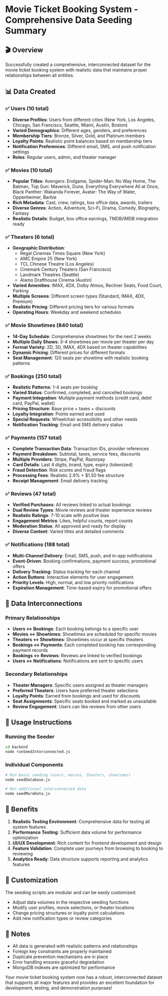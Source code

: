 # Movie Ticket Booking System - Comprehensive Data Seeding Summary

## 🎬 Overview
Successfully created a comprehensive, interconnected dataset for the movie ticket booking system with realistic data that maintains proper relationships between all entities.

## 📊 Data Created

### ✅ Users (10 total)
- **Diverse Profiles**: Users from different cities (New York, Los Angeles, Chicago, San Francisco, Seattle, Miami, Austin, Boston)
- **Varied Demographics**: Different ages, genders, and preferences
- **Membership Tiers**: Bronze, Silver, Gold, and Platinum members
- **Loyalty Points**: Realistic point balances based on membership tiers
- **Notification Preferences**: Different email, SMS, and push notification settings
- **Roles**: Regular users, admin, and theater manager

### ✅ Movies (10 total)
- **Popular Titles**: Avengers: Endgame, Spider-Man: No Way Home, The Batman, Top Gun: Maverick, Dune, Everything Everywhere All at Once, Black Panther: Wakanda Forever, Avatar: The Way of Water, Oppenheimer, Barbie
- **Rich Metadata**: Cast, crew, ratings, box office data, awards, trailers
- **Diverse Genres**: Action, Adventure, Sci-Fi, Drama, Comedy, Biography, Fantasy
- **Realistic Details**: Budget, box office earnings, TMDB/IMDB integration ready

### ✅ Theaters (6 total)
- **Geographic Distribution**: 
  - Regal Cinemas Times Square (New York)
  - AMC Empire 25 (New York)
  - TCL Chinese Theatre (Los Angeles)
  - Cinemark Century Theaters (San Francisco)
  - Landmark Theatres (Seattle)
  - Alamo Drafthouse Cinema (Austin)
- **Varied Amenities**: IMAX, 4DX, Dolby Atmos, Recliner Seats, Food Court, Parking
- **Multiple Screens**: Different screen types (Standard, IMAX, 4DX, Premium)
- **Realistic Pricing**: Different pricing tiers for various formats
- **Operating Hours**: Weekday and weekend schedules

### ✅ Movie Showtimes (840 total)
- **14-Day Schedule**: Comprehensive showtimes for the next 2 weeks
- **Multiple Daily Shows**: 3-4 showtimes per movie per theater per day
- **Format Variety**: 2D, 3D, IMAX, 4DX based on theater capabilities
- **Dynamic Pricing**: Different prices for different formats
- **Seat Management**: 120 seats per showtime with realistic booking patterns

### ✅ Bookings (250 total)
- **Realistic Patterns**: 1-4 seats per booking
- **Varied Status**: Confirmed, completed, and cancelled bookings
- **Payment Integration**: Multiple payment methods (credit card, debit card, PayPal, wallet)
- **Pricing Structure**: Base price + taxes + discounts
- **Loyalty Integration**: Points earned and used
- **Special Requests**: Wheelchair accessibility and other needs
- **Notification Tracking**: Email and SMS delivery status

### ✅ Payments (157 total)
- **Complete Transaction Data**: Transaction IDs, provider references
- **Payment Breakdown**: Subtotal, taxes, service fees, discounts
- **Multiple Providers**: Stripe, PayPal, Razorpay
- **Card Details**: Last 4 digits, brand, type, expiry (tokenized)
- **Fraud Detection**: Risk scores and fraud flags
- **Processing Fees**: Realistic 2.9% + $1.50 fee structure
- **Receipt Management**: Email delivery tracking

### ✅ Reviews (47 total)
- **Verified Purchases**: All reviews linked to actual bookings
- **Dual Review Types**: Movie reviews and theater experience reviews
- **Realistic Ratings**: 7-10 scale with positive bias
- **Engagement Metrics**: Likes, helpful counts, report counts
- **Moderation Status**: All approved and ready for display
- **Diverse Content**: Varied titles and detailed comments

### ✅ Notifications (188 total)
- **Multi-Channel Delivery**: Email, SMS, push, and in-app notifications
- **Event-Driven**: Booking confirmations, payment success, promotional offers
- **Delivery Tracking**: Status tracking for each channel
- **Action Buttons**: Interactive elements for user engagement
- **Priority Levels**: High, normal, and low priority notifications
- **Expiration Management**: Time-based expiry for promotional offers

## 🔗 Data Interconnections

### Primary Relationships
- **Users ↔ Bookings**: Each booking belongs to a specific user
- **Movies ↔ Showtimes**: Showtimes are scheduled for specific movies
- **Theaters ↔ Showtimes**: Showtimes occur at specific theaters
- **Bookings ↔ Payments**: Each completed booking has corresponding payment records
- **Bookings ↔ Reviews**: Reviews are linked to verified bookings
- **Users ↔ Notifications**: Notifications are sent to specific users

### Secondary Relationships
- **Theater Managers**: Specific users assigned as theater managers
- **Preferred Theaters**: Users have preferred theater selections
- **Loyalty Points**: Earned from bookings and used for discounts
- **Seat Assignments**: Specific seats booked and marked as unavailable
- **Review Engagement**: Users can like reviews from other users

## 🚀 Usage Instructions

### Running the Seeder
```bash
cd backend
node runSeedInterconnected.js
```

### Individual Components
```bash
# Run basic seeding (users, movies, theaters, showtimes)
node seedDatabase.js

# Run additional interconnected data
node seedMoreData.js
```

## 🎯 Benefits

1. **Realistic Testing Environment**: Comprehensive data for testing all system features
2. **Performance Testing**: Sufficient data volume for performance optimization
3. **UI/UX Development**: Rich content for frontend development and design
4. **Feature Validation**: Complete user journeys from browsing to booking to reviewing
5. **Analytics Ready**: Data structure supports reporting and analytics features

## 🔧 Customization

The seeding scripts are modular and can be easily customized:
- Adjust data volumes in the respective seeding functions
- Modify user profiles, movie selections, or theater locations
- Change pricing structures or loyalty point calculations
- Add new notification types or review categories

## 📝 Notes

- All data is generated with realistic patterns and relationships
- Foreign key constraints are properly maintained
- Duplicate prevention mechanisms are in place
- Error handling ensures graceful degradation
- MongoDB indexes are optimized for performance

Your movie ticket booking system now has a robust, interconnected dataset that supports all major features and provides an excellent foundation for development, testing, and demonstration purposes!
